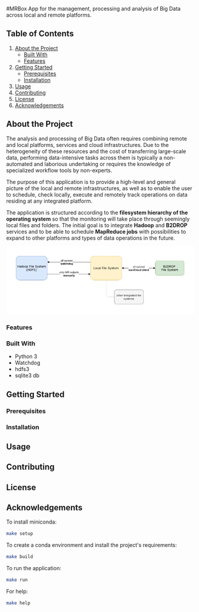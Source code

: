 #MRBox
App for the management, processing and analysis of Big Data across local and remote platforms.

## Table of Contents
1. [About the Project](https://github.com/AthinaKyriakou/mrbox#about-the-project)
    * [Built With](https://github.com/AthinaKyriakou/mrbox#built-with)
    * [Features](https://github.com/AthinaKyriakou/mrbox#features)
2. [Getting Started](https://github.com/AthinaKyriakou/mrbox#getting-started)
    * [Prerequisites](https://github.com/AthinaKyriakou/mrbox#prerequisites)
    * [Installation](https://github.com/AthinaKyriakou/mrbox#installation)
3. [Usage](https://github.com/AthinaKyriakou/mrbox#usage)
4. [Contributing](https://github.com/AthinaKyriakou/mrbox#contributing)
5. [License](https://github.com/AthinaKyriakou/mrbox#license)
6. [Acknowledgements](https://github.com/AthinaKyriakou/mrbox#acknowledgements)

## About the Project
The analysis and processing of Big Data often requires combining remote and local platforms, services and 
cloud infrastructures. Due to the heterogeneity of these resources and the cost of transferring large-scale data, 
performing data-intensive tasks across them is typically a non-automated and laborious undertaking or requires the 
knowledge of specialized workflow tools by non-experts. 

The purpose of this application is to provide a high-level and general picture of the local and remote infrastructures,
as well as to enable the user to schedule, check locally, execute and remotely track operations on data residing at any 
integrated platform. 

The application is structured according to the **filesystem hierarchy of the operating system** so that the monitoring 
will take place through seemingly local files and folders. The initial goal is to integrate **Hadoop** and **B2DROP** 
services and to be able to schedule **MapReduce jobs** with possibilities to expand to other platforms and types of 
data operations in the future.

![High Level Design](/images/high_level_design.png)

### Features

### Built With
* Python 3
* Watchdog
* hdfs3
* sqlite3 db

## Getting Started
### Prerequisites
### Installation
	
## Usage
## Contributing
## License
## Acknowledgements








To install miniconda:
```bash
make setup
```
To create a conda environment and install the project's requirements:
```bash
make build 
```
To run the application:
```bash
make run 
```
For help:
```bash
make help 
```



